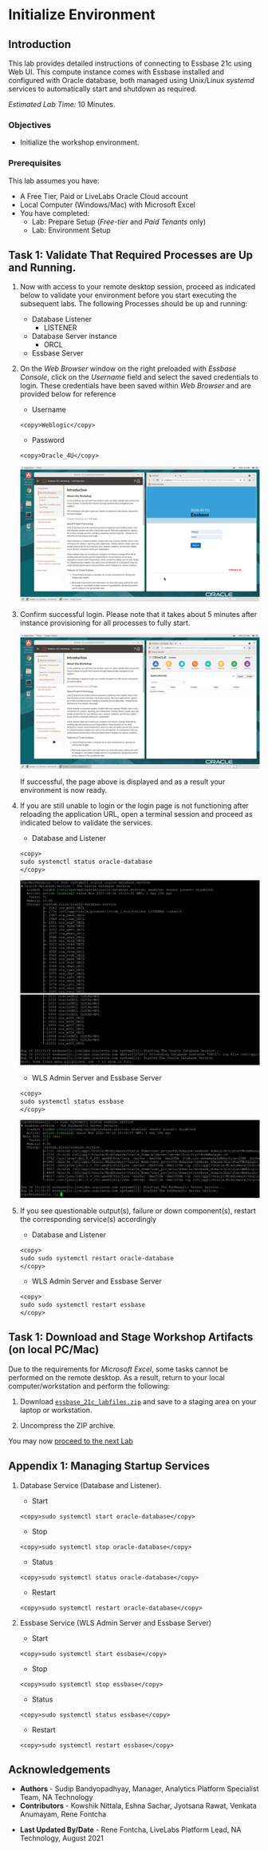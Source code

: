 # Initialize Environment

## Introduction

This lab provides detailed instructions of connecting to Essbase 21c using Web UI. This compute instance comes with Essbase installed and configured with Oracle database, both managed using Unix/Linux *systemd* services to automatically start and shutdown as required.

*Estimated Lab Time:* 10 Minutes.

### Objectives
- Initialize the workshop environment.

### Prerequisites
This lab assumes you have:
- A Free Tier, Paid or LiveLabs Oracle Cloud account
- Local Computer (Windows/Mac) with Microsoft Excel
- You have completed:
    - Lab: Prepare Setup (*Free-tier* and *Paid Tenants* only)
    - Lab: Environment Setup

## Task 1: Validate That Required Processes are Up and Running.
1. Now with access to your remote desktop session, proceed as indicated below to validate your environment before you start executing the subsequent labs. The following Processes should be up and running:

    - Database Listener
        - LISTENER
    - Database Server instance
        - ORCL
    - Essbase Server

2. On the *Web Browser* window on the right preloaded with *Essbase Console*, click on the *Username* field and select the saved credentials to login. These credentials have been saved within *Web Browser* and are provided below for reference

    - Username

    ```
    <copy>Weblogic</copy>
    ```

    - Password

    ```
    <copy>Oracle_4U</copy>
    ```

    ![](images/essbase-login.png " ")

3. Confirm successful login. Please note that it takes about 5 minutes after instance provisioning for all processes to fully start.

    ![](images/essbase-landing.png " ")

    If successful, the page above is displayed and as a result your environment is now ready.  

4. If you are still unable to login or the login page is not functioning after reloading the application URL, open a terminal session and proceed as indicated below to validate the services.

    - Database and Listener
    ```
    <copy>
    sudo systemctl status oracle-database
    </copy>
    ```

    ![](images/db-service-status-1.png " ")
    ![](images/db-service-status-2.png " ")

    - WLS Admin Server and Essbase Server
    ```
    <copy>
    sudo systemctl status essbase
    </copy>
    ```

    ![](images/essbase-service-status.png " ")

5. If you see questionable output(s), failure or down component(s), restart the corresponding service(s) accordingly

    - Database and Listener

    ```
    <copy>
    sudo sudo systemctl restart oracle-database
    </copy>
    ```

    - WLS Admin Server and Essbase Server

    ```
    <copy>
    sudo sudo systemctl restart essbase
    </copy>
    ```

## Task 1: Download and Stage Workshop Artifacts (on local PC/Mac)
Due to the requirements for *Microsoft Excel*, some tasks cannot be performed on the remote desktop. As a result, return to your local computer/workstation and perform the following:

1. Download [`essbase_21c_labfiles.zip`](https://objectstorage.us-ashburn-1.oraclecloud.com/p/51DwosGpWuwiHMYKbcgWcxsHkBaYipTRlGh-bcMSTVaCfVBwDwYoRfA4VpPSh7LR/n/natdsecurity/b/labs-files/o/essbase_21c_labfiles.zip) and save to a staging area on your laptop or workstation.

2. Uncompress the ZIP archive.

You may now [proceed to the next Lab](#next)

## Appendix 1: Managing Startup Services

1. Database Service (Database and Listener).

    - Start

    ```
    <copy>sudo systemctl start oracle-database</copy>
    ```

    - Stop

    ```
    <copy>sudo systemctl stop oracle-database</copy>
    ```

    - Status

    ```
    <copy>sudo systemctl status oracle-database</copy>
    ```

    - Restart

    ```
    <copy>sudo systemctl restart oracle-database</copy>
    ```

2. Essbase Service (WLS Admin Server and Essbase Server)

    - Start

    ```
    <copy>sudo systemctl start essbase</copy>
    ```

    - Stop

    ```
    <copy>sudo systemctl stop essbase</copy>
    ```

    - Status

    ```
    <copy>sudo systemctl status essbase</copy>
    ```

    - Restart

    ```
    <copy>sudo systemctl restart essbase</copy>
    ```

## Acknowledgements

- **Authors** - Sudip Bandyopadhyay, Manager, Analytics Platform Specialist Team, NA Technology
- **Contributors** - Kowshik Nittala, Eshna Sachar, Jyotsana Rawat, Venkata Anumayam, Rene Fontcha
* **Last Updated By/Date** - Rene Fontcha, LiveLabs Platform Lead, NA Technology, August 2021
